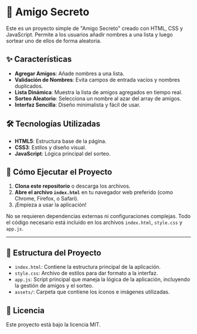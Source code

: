 # 🎁 Amigo Secreto

Este es un proyecto simple de "Amigo Secreto" creado con HTML, CSS y JavaScript. Permite a los usuarios añadir nombres a una lista y luego sortear uno de ellos de forma aleatoria.

## ✨ Características

- **Agregar Amigos**: Añade nombres a una lista.
- **Validación de Nombres**: Evita campos de entrada vacíos y nombres duplicados.
- **Lista Dinámica**: Muestra la lista de amigos agregados en tiempo real.
- **Sorteo Aleatorio**: Selecciona un nombre al azar del array de amigos.
- **Interfaz Sencilla**: Diseño minimalista y fácil de usar.

## 🛠️ Tecnologías Utilizadas

- **HTML5**: Estructura base de la página.
- **CSS3**: Estilos y diseño visual.
- **JavaScript**: Lógica principal del sorteo.

## 🚀 Cómo Ejecutar el Proyecto

1.  **Clona este repositorio** o descarga los archivos.
2.  **Abre el archivo `index.html`** en tu navegador web preferido (como Chrome, Firefox, o Safari).
3.  ¡Empieza a usar la aplicación!

No se requieren dependencias externas ni configuraciones complejas. Todo el código necesario está incluido en los archivos `index.html`, `style.css` y `app.js`.

---

## 📜 Estructura del Proyecto

- `index.html`: Contiene la estructura principal de la aplicación.
- `style.css`: Archivo de estilos para dar formato a la interfaz.
- `app.js`: Script principal que maneja la lógica de la aplicación, incluyendo la gestión de amigos y el sorteo.
- `assets/`: Carpeta que contiene los íconos e imágenes utilizadas.

## 📝 Licencia

Este proyecto está bajo la licencia MIT.
